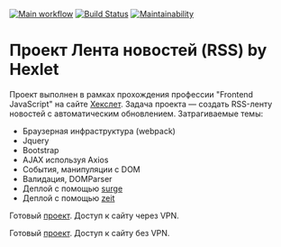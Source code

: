 [![Main workflow](https://github.com/1ocke/frontend-project-lvl3/workflows/Main%20workflow/badge.svg)](https://github.com/1ocke/frontend-project-lvl3/actions)
[![Build Status](https://travis-ci.org/1ocke/frontend-project-lvl3.svg?branch=master)](https://travis-ci.org/1ocke/frontend-project-lvl3)
[![Maintainability](https://api.codeclimate.com/v1/badges/039674b47aa0d90df40f/maintainability)](https://codeclimate.com/github/1ocke/frontend-project-lvl3/maintainability)

# Проект Лента новостей (RSS) by Hexlet

Проект выполнен в рамках прохождения профессии "Frontend JavaScript" на сайте [Хекслет](https://ru.hexlet.io/). Задача проекта — создать RSS-ленту новостей с автоматическим обновлением. Затрагиваемые темы:

* Браузерная инфраструктура (webpack)
* Jquery
* Bootstrap
* AJAX используя Axios
* События, манипуляции с DOM
* Валидация, DOMParser
* Деплой с помощью [surge](https://surge.sh)
* Деплой с помощью [zeit](https://zeit.co/docs)

Готовый [проект](http://1ocke-reader.surge.sh). Доступ к сайту через VPN.

Готовый [проект](https://dist.letzabelin.now.sh). Доступ к сайту без VPN.
